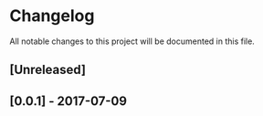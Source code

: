 # Changelog
All notable changes to this project will be documented in this file.


## [Unreleased]

## [0.0.1] - 2017-07-09



